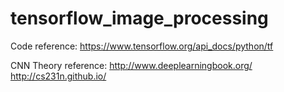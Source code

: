 # tensorflow_image_processing

Code reference:
https://www.tensorflow.org/api_docs/python/tf

CNN Theory reference:
http://www.deeplearningbook.org/
http://cs231n.github.io/

